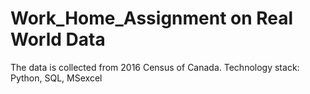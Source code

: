 # Work_Home_Assignment on Real World Data

The data is collected from 2016 Census of Canada.
Technology stack: Python, SQL, MSexcel

